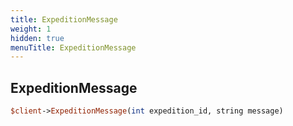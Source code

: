 ```yaml
---
title: ExpeditionMessage
weight: 1
hidden: true
menuTitle: ExpeditionMessage
---
```

## ExpeditionMessage
```perl
$client->ExpeditionMessage(int expedition_id, string message)
```